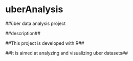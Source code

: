 # uberAnalysis
##über data analysis project

##description##

##This project is developed with R##

##It is aimed at analyzing and visualizing uber datasets##

